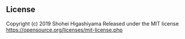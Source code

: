 ## License

Copyright (c) 2019 Shohei Higashiyama
Released under the MIT license https://opensource.org/licenses/mit-license.php
